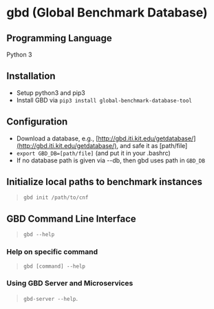 # gbd (Global Benchmark Database)

## Programming Language
Python 3

## Installation
- Setup python3 and pip3
- Install GBD via ```pip3 install global-benchmark-database-tool```

## Configuration
- Download a database, e.g., [http://gbd.iti.kit.edu/getdatabase/](http://gbd.iti.kit.edu/getdatabase/), and safe it as [path/file]
- ```export GBD_DB=[path/file]``` (and put it in your .bashrc)
- If no database path is given via --db, then gbd uses path in ```GBD_DB```

## Initialize local paths to benchmark instances
> ```gbd init /path/to/cnf```

## GBD Command Line Interface
> ```gbd --help```

### Help on specific command
>	```gbd [command] --help```

### Using GBD Server and Microservices
> ```gbd-server --help```.
